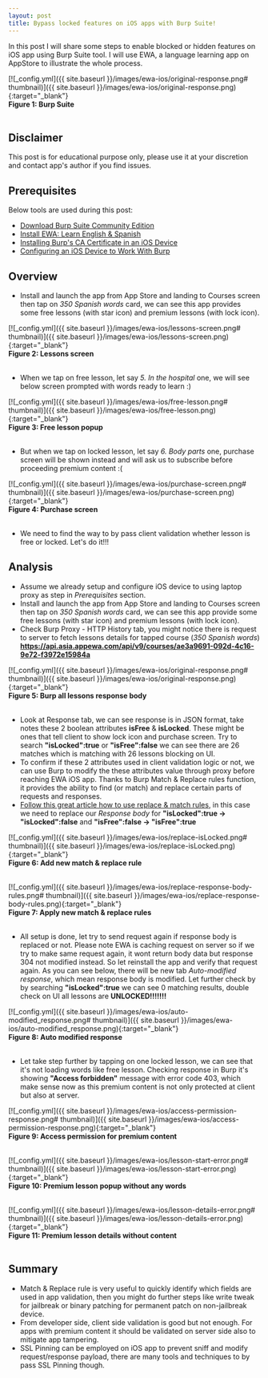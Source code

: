 ```yaml
---
layout: post
title: Bypass locked features on iOS apps with Burp Suite!
---
```


In this post I will share some steps to enable blocked or hidden features on iOS app using Burp Suite tool.
I will use EWA, a language learning app on AppStore to illustrate the whole process.

[![_config.yml]({{ site.baseurl }}/images/ewa-ios/original-response.png# thumbnail)]({{ site.baseurl }}/images/ewa-ios/original-response.png){:target="_blank"} <br/>**Figure 1: Burp Suite**<br/><br/>


## Disclaimer
This post is for educational purpose only, please use it at your discretion and contact app's author if you find issues.

## Prerequisites
Below tools are used during this post:
- [Download Burp Suite Community Edition](https://portswigger.net/burp/communitydownload)
- [Install EWA: Learn English & Spanish](https://apps.apple.com/us/app/ewa-learn-english-spanish/id1200778841)
- [Installing Burp's CA Certificate in an iOS Device](https://support.portswigger.net/customer/portal/articles/1841109-Mobile%20Set-up_iOS%20Device%20-%20Installing%20CA%20Certificate.html)
- [Configuring an iOS Device to Work With Burp](https://support.portswigger.net/customer/portal/articles/1841108-configuring-an-ios-device-to-work-with-burp)

## Overview
- Install and launch the app from App Store and landing to Courses screen then tap on _350 Spanish words_ card, we can see this app provides some free lessons (with star icon) and premium lessons (with lock icon).

[![_config.yml]({{ site.baseurl }}/images/ewa-ios/lessons-screen.png# thumbnail)]({{ site.baseurl }}/images/ewa-ios/lessons-screen.png){:target="_blank"} <br/>**Figure 2: Lessons screen**<br/><br/>

 
- When we tap on free lesson, let say _5. In the hospital_ one, we will see below screen prompted with words ready to learn :)

[![_config.yml]({{ site.baseurl }}/images/ewa-ios/free-lesson.png# thumbnail)]({{ site.baseurl }}/images/ewa-ios/free-lesson.png){:target="_blank"} <br/>**Figure 3: Free lesson popup**<br/><br/>



- But when we tap on locked lesson, let say _6. Body parts_ one, purchase screen will be shown instead and will ask us to subscribe before proceeding premium content :(

[![_config.yml]({{ site.baseurl }}/images/ewa-ios/purchase-screen.png# thumbnail)]({{ site.baseurl }}/images/ewa-ios/purchase-screen.png){:target="_blank"} <br/>**Figure 4: Purchase screen**<br/><br/>



- We need to find the way to by pass client validation whether lesson is free or locked. Let's do it!!!

## Analysis
- Assume we already setup and configure iOS device to using laptop proxy as step in *Prerequisites* section.
- Install and launch the app from App Store and landing to Courses screen then tap on _350 Spanish words_ card, we can see this app provide some free lessons (with star icon) and premium lessons (with lock icon).
- Check Burp Proxy - HTTP History tab, you might notice there is request to server to fetch lessons details for tapped course (_350 Spanish words_) **https://api.asia.appewa.com/api/v9/courses/ae3a9691-092d-4c16-9e72-f3972e15984a**

[![_config.yml]({{ site.baseurl }}/images/ewa-ios/original-response.png# thumbnail)]({{ site.baseurl }}/images/ewa-ios/original-response.png){:target="_blank"} <br/>**Figure 5: Burp all lessons response body**<br/><br/>



- Look at Response tab, we can see response is in JSON format, take notes these 2 boolean attributes **isFree** & **isLocked**. These might be ones that tell client to show lock icon and purchase screen. Try to search **"isLocked":true** or **"isFree":false** we can see there are 26 matches which is matching with 26 lessons blocking on UI.
- To confirm if these 2 attributes used in client validation logic or not, we can use Burp to modify the these attributes value through proxy before reaching EWA iOS app. Thanks to Burp Match & Replace rules function, it provides the ability to find (or match) and replace certain parts of requests and responses. 
- [Follow this great article how to use replace & match rules](https://matthewsetter.com/write-burp-suite-match-and-replace-rules/), in this case we need to replace our _Response body_ for **"isLocked":true -> "isLocked":false** and **"isFree":false -> "isFree":true**

[![_config.yml]({{ site.baseurl }}/images/ewa-ios/replace-isLocked.png# thumbnail)]({{ site.baseurl }}/images/ewa-ios/replace-isLocked.png){:target="_blank"} <br/>**Figure 6: Add new match & replace rule**<br/><br/>



[![_config.yml]({{ site.baseurl }}/images/ewa-ios/replace-response-body-rules.png# thumbnail)]({{ site.baseurl }}/images/ewa-ios/replace-response-body-rules.png){:target="_blank"} <br/>**Figure 7: Apply new match & replace rules**<br/><br/>



- All setup is done, let try to send request again if response body is replaced or not. Please note EWA is caching request on server so if we try to make same request again, it wont return body data but response 304 not modified instead. So let reinstall the app and verify that request again. As you can see below, there will be new tab _Auto-modified response_, which mean response body is modified. Let further check by by searching **"isLocked":true** we can see 0 matching results, double check on UI all lessons are **UNLOCKED!!!!!!!**

[![_config.yml]({{ site.baseurl }}/images/ewa-ios/auto-modified_response.png# thumbnail)]({{ site.baseurl }}/images/ewa-ios/auto-modified_response.png){:target="_blank"} <br/>**Figure 8: Auto modified response**<br/><br/>



- Let take step further by tapping on one locked lesson, we can see that it's not loading words like free lesson. Checking response in Burp it's showing **"Access forbidden"** message with error code 403, which make sense now as this premium content is not only protected at client but also at server.

[![_config.yml]({{ site.baseurl }}/images/ewa-ios/access-permission-response.png# thumbnail)]({{ site.baseurl }}/images/ewa-ios/access-permission-response.png){:target="_blank"} <br/>**Figure 9: Access permission for premium content**<br/><br/>



[![_config.yml]({{ site.baseurl }}/images/ewa-ios/lesson-start-error.png# thumbnail)]({{ site.baseurl }}/images/ewa-ios/lesson-start-error.png){:target="_blank"} <br/>**Figure 10: Premium lesson popup without any words**<br/><br/>



[![_config.yml]({{ site.baseurl }}/images/ewa-ios/lesson-details-error.png# thumbnail)]({{ site.baseurl }}/images/ewa-ios/lesson-details-error.png){:target="_blank"} <br/>**Figure 11: Premium lesson details without content**<br/><br/>


## Summary
- Match & Replace rule is very useful to quickly identify which fields are used in app validation, then you might do further steps like write tweak for jailbreak or binary patching for permanent patch on non-jailbreak device.
- From developer side, client side validation is good but not enough. For apps with premium content it should be validated on server side also to mitigate app tampering.
- SSL Pinning can be employed on iOS app to prevent sniff and modify request/response payload, there are many tools and techniques to by pass SSL Pinning though.

